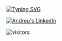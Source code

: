 [![Typing SVG](https://readme-typing-svg.demolab.com?font=Fira+Code&pause=1000&width=435&lines=Hello+there%2C+I'm+Andreu+%F0%9F%91%8B%F0%9F%8F%BB)](https://git.io/typing-svg)

<a href="https://www.linkedin.com/in/andreu-orensanz/" target="blank"><img src="https://img.shields.io/badge/LinkedIn-0077B5?style=for-the-badge&logo=linkedin&logoColor=white" alt="Andreu's LinkedIn"/></a>

![visitors](https://pageview.vercel.app/?github_user=andyfratello)

<!--
**andyfratello/andyfratello** is a ✨ _special_ ✨ repository because its `README.md` (this file) appears on your GitHub profile.

Here are some ideas to get you started:

- 🔭 I’m currently working on ...
- 🌱 I’m currently learning ...
- 👯 I’m looking to collaborate on ...
- 🤔 I’m looking for help with ...
- 💬 Ask me about ...
- 📫 How to reach me: ...
- 😄 Pronouns: ...
- ⚡ Fun fact: ...
-->
